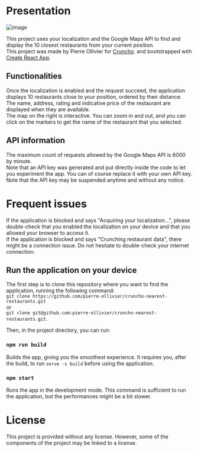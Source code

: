 # Presentation

![image](https://user-images.githubusercontent.com/99399264/203172854-c548491f-9a34-42b3-b6d4-18d7b0f9b790.png)

This project uses your localization and the Google Maps API to find and display the 10 closest restaurants from your current position. \
This project was made by Pierre Ollivier for [Cruncho](https://cruncho.com). and bootstrapped with [Create React App](https://github.com/facebook/create-react-app).

## Functionalities

Once the localization is enabled and the request succeed, the application displays 10 restaurants close to your position, ordered by their distance. The name, address, rating and indicative price of the restaurant are displayed when they are available. \
The map on the right is interactive. You can zoom in and out, and you can click on the markers to get the name of the restaurant that you selected.

## API information

The maximum count of requests allowed by the Google Maps API is 6000 by minute. \
Note that an API key was generated and put directly inside the code to let you experiment the app. You can of course replace it with your own API key. Note that the API key may be suspended anytime and without any notice.

# Frequent issues

If the application is blocked and says "Acquiring your localization...", please double-check that you enabled the localization on your device and that you allowed your browser to access it. \
If the application is blocked and says "Crunching restaurant data", there might be a connection issue. Do not hesitate to double-check your internet connection.

## Run the application on your device

The first step is to clone this repository where you want to find the application, running the following command: \
`git clone https://github.com/pierre-ollivier/cruncho-nearest-restaurants.git` \
or \
`git clone git@github.com:pierre-ollivier/cruncho-nearest-restaurants.git`.

Then, in the project directory, you can run:

### `npm run build`

Builds the app, giving you the smoothest experience. It requires you, after the build, to run `serve -s build` before using the application.

### `npm start`

Runs the app in the development mode. This command is sufficient to run the application, but the performances might be a bit slower.

# License

This project is provided without any license. However, some of the components of the project may be linked to a license.
